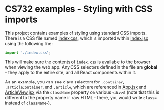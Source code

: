 # CS732 examples - Styling with CSS imports
This project contains examples of styling using standard CSS imports. There is a CSS file named [index.css](./src/index.css), which is imported within [index.jsx](./src/index.jsx) using the following line:

```js
import './index.css';
```

This will make sure the contents of `index.css` is available to the browser when viewing the web app. Any CSS selectors defined in the file are **global** - they apply to the entire site, and all React components within it.

As an example, you can see class selectors for `.container`, `.articleContainer`, and `.article`, which are referenced in [App.jsx](./src/App.jsx) and [ArticleView.jsx](./src/ArticleView.jsx) via the `className` property on various `<div>`s (note that this is different to the property name in raw HTML - there, you would write `class=` instead of `className=`).